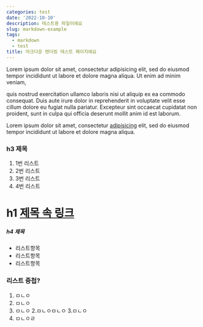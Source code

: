 ```yaml
---
categories: test
date: '2022-10-10'
description: 테스트용 파일이에요
slug: markdown-example
tags:
  - markdown
  - test
title: 마크다운 렌더링 테스트 페이지에요
---
```


Lorem ipsum dolor sit amet, consectetur adipisicing elit,
sed do eiusmod tempor incididunt ut labore et dolore magna aliqua.
Ut enim ad minim veniam,

quis nostrud exercitation ullamco laboris nisi ut aliquip ex ea commodo consequat.
Duis aute irure dolor in reprehenderit in voluptate velit esse cillum dolore eu fugiat nulla pariatur.
Excepteur sint occaecat cupidatat non proident,
sunt in culpa qui officia deserunt mollit anim id est laborum.

Lorem ipsum dolor sit amet,
consectetur [adipisicing](https://linkfor-some-where.com) elit,
sed do eiusmod tempor incididunt ut labore et dolore magna aliqua.

### h3 제목

1.  1번 리스트
2.  2번 리스트
3.  3번 리스트
4.  4번 리스트

# h1 [제목 속 링크](https://link-to-some-wheres)

##### h4 제목

- 리스트항목
- 리스트항목
- 리스트항목

### 리스트 중첩?

1.  ㅁㄴㅇ
2.  ㅁㄴㅇ
3.  ㅁㄴㅇ 2.ㅁㄴㅇㅁㄴㅇ 3.ㅁㄴㅇ
4.  ㅁㄴㅇㄹ
